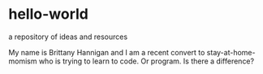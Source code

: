# hello-world
a repository of ideas and resources

My name is Brittany Hannigan and I am a recent convert to stay-at-home-momism who is trying to learn to code.  Or program.  Is there a difference?
